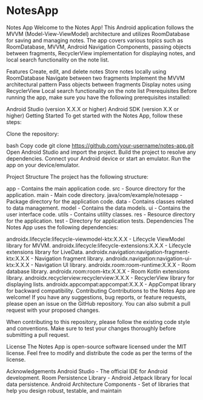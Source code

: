 # NotesApp
Notes App
Welcome to the Notes App! This Android application follows the MVVM (Model-View-ViewModel) architecture and utilizes RoomDatabase for saving and managing notes. The app covers various topics such as RoomDatabase, MVVM, Android Navigation Components, passing objects between fragments, RecyclerView implementation for displaying notes, and local search functionality on the note list.

Features
Create, edit, and delete notes
Store notes locally using RoomDatabase
Navigate between two fragments
Implement the MVVM architectural pattern
Pass objects between fragments
Display notes using RecyclerView
Local search functionality on the note list
Prerequisites
Before running the app, make sure you have the following prerequisites installed:

Android Studio (version X.X.X or higher)
Android SDK (version X.X or higher)
Getting Started
To get started with the Notes App, follow these steps:

Clone the repository:

bash
Copy code
git clone https://github.com/your-username/notes-app.git
Open Android Studio and import the project.
Build the project to resolve any dependencies.
Connect your Android device or start an emulator.
Run the app on your device/emulator.

Project Structure
The project has the following structure:

app - Contains the main application code.
src - Source directory for the application.
main - Main code directory.
java/com/example/notesapp - Package directory for the application code.
data - Contains classes related to data management.
model - Contains the data models.
ui - Contains the user interface code.
utils - Contains utility classes.
res - Resource directory for the application.
test - Directory for application tests.
Dependencies
The Notes App uses the following dependencies:

androidx.lifecycle:lifecycle-viewmodel-ktx:X.X.X - Lifecycle ViewModel library for MVVM.
androidx.lifecycle:lifecycle-extensions:X.X.X - Lifecycle extensions library for LiveData.
androidx.navigation:navigation-fragment-ktx:X.X.X - Navigation fragment library.
androidx.navigation:navigation-ui-ktx:X.X.X - Navigation UI library.
androidx.room:room-runtime:X.X.X - Room database library.
androidx.room:room-ktx:X.X.X - Room Kotlin extensions library.
androidx.recyclerview:recyclerview:X.X.X - RecyclerView library for displaying lists.
androidx.appcompat:appcompat:X.X.X - AppCompat library for backward compatibility.
Contributing
Contributions to the Notes App are welcome! If you have any suggestions, bug reports, or feature requests, please open an issue on the GitHub repository. You can also submit a pull request with your proposed changes.

When contributing to this repository, please follow the existing code style and conventions. Make sure to test your changes thoroughly before submitting a pull request.

License
The Notes App is open-source software licensed under the MIT license. Feel free to modify and distribute the code as per the terms of the license.

Acknowledgements
Android Studio - The official IDE for Android development.
Room Persistence Library - Android Jetpack library for local data persistence.
Android Architecture Components - Set of libraries that help you design robust, testable, and maintain

